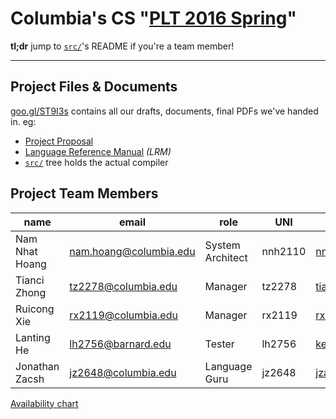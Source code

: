 # Columbia's CS "[PLT 2016 Spring](http://www.cs.columbia.edu/~sedwards/classes/2016/4115-spring/index.html)"

**tl;dr** jump to [`src/`](/src/)'s README if you're a team member!

---

## Project Files & Documents

[goo.gl/ST9I3s](https://goo.gl/ST9I3s) contains all our drafts, documents, final
PDFs we've handed in. eg:
- [Project Proposal](https://drive.google.com/file/d/1vwV6nNTylikhsjUWWYB0BBrInuwZ4OZ5WZyC11K7jYePCuM8EMZ8WPW4motcqm5cziZKHFPD7UtOvflY/view)
- [Language Reference Manual](https://github.com/rxie25/PLT2016Spring/blob/master/notes/language-reference-manual.md) _(LRM)_
- [`src/`](/src/) tree holds the actual compiler

## Project Team Members

| name | email | role | UNI | github
|------|-------|--------|-----|--------
| Nam Nhat Hoang | nam.hoang@columbia.edu | System Architect | nnh2110 | [nnhoang](https://github.com/nnhoang)
| Tianci Zhong   | tz2278@columbia.edu    | Manager          | tz2278  | [tiancizhong](https://github.com/tiancizhong)
| Ruicong Xie    | rx2119@columbia.edu    | Manager          | rx2119  | [rxie25](https://github.com/rxie25)
| Lanting He     | lh2756@barnard.edu     | Tester           | lh2756  | [kekeleila](https://github.com/kekeleila)
| Jonathan Zacsh | jz2648@columbia.edu    | Language Guru    | jz2648  | [jzacsh](https://github.com/jzacsh)

[Availability chart](http://www.when2meet.com/?4146526­JMFYKY)
